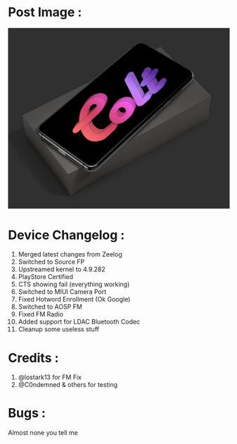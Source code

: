 # Post Image :
![Alt text](images/colt/7.3mido.jpg)

# Device Changelog :

1. Merged latest changes from Zeelog
2. Switched to Source FP
3. Upstreamed kernel to 4.9.282
4. PlayStore Certified
5. CTS showing fail (everything working)
6. Switched to MIUI Camera Port
7. Fixed Hotword Enrollment (Ok Google)
8. Switched to AOSP FM
9. Fixed FM Radio
10. Added support for LDAC Bluetooth Codec
11. Cleanup some useless stuff

# Credits :

1. @lostark13 for FM Fix
2. @C0ndemned & others for testing

# Bugs :
Almost none you tell me
